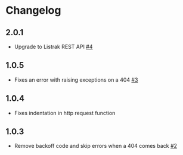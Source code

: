 # Changelog

## 2.0.1
  * Upgrade to Listrak REST API [#4](https://github.com/singer-io/tap-listrak/pull/4)

## 1.0.5
  * Fixes an error with raising exceptions on a 404 [#3](https://github.com/singer-io/tap-listrak/pull/3)

## 1.0.4
  * Fixes indentation in http request function

## 1.0.3
  * Remove backoff code and skip errors when a 404 comes back [#2](https://github.com/singer-io/tap-listrak/pull/2)
